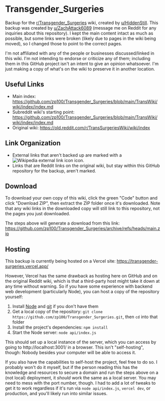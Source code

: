 # Transgender_Surgeries

Backup for the [r/Transgender_Surgeries](https://www.reddit.com/r/Transgender_Surgeries) wiki, created by [u/HiddenStill](https://www.reddit.com/user/HiddenStill). This backup was created by [u/ZachAttack6089](https://www.reddit.com/user/ZachAttack6089/) (message me on Reddit for any inquiries about this repository). I kept the main content intact as much as possible, but some links were broken (likely due to pages in the wiki being moved), so I changed those to point to the correct pages.

I'm not affiliated with any of the people or businesses discussed/linked in this wiki. I'm not intending to endorse or criticize any of them; including them in this GitHub project isn't an intent to give an opinion whatsoever. I'm just making a copy of what's on the wiki to preserve it in another location.

## Useful Links

- Main index: https://github.com/zp100/Transgender_Surgeries/blob/main/TransWiki/wiki/index/index.md
- Subreddit wiki's starting point: https://github.com/zp100/Transgender_Surgeries/blob/main/TransWiki/wiki/index/index.md
- Original wiki: https://old.reddit.com/r/TransSurgeriesWiki/wiki/index

## Link Organization

- External links that aren't backed up are marked with a ![Wikipedia external link icon](https://en.wikipedia.org/w/skins/Vector/resources/skins.vector.styles/images/link-external-small-ltr-progressive.svg?fb64d) icon.
- Links that are Reddit links on the original wiki, but stay within this GitHub repository for the backup, aren't marked.

## Download

To download your own copy of this wiki, click the green "Code" button and click "Download ZIP", then extract the ZIP folder once it's downloaded. Note that any wiki links in the downloaded copy will still link to this repository, not the pages you just downloaded.

The steps above will generate a download from this link: https://github.com/zp100/Transgender_Surgeries/archive/refs/heads/main.zip

## Hosting

This backup is currently being hosted on a Vercel site: https://transgender-surgeries.vercel.app/

However, Vercel has the same drawback as hosting here on GitHub and on the original Reddit wiki, which is that a third-party host might take it down at any time without warning. So if you have some experience with backend web development (particularly Node), you can host a copy of the repository yourself:

1. Install [Node](https://nodejs.org/en) and [git](https://git-scm.com/) if you don't have them
2. Get a local copy of the repository: `git clone https://github.com/zp100/Transgender_Surgeries.git`, then `cd` into that folder
3. Install the project's dependencies: `npm install`
4. Start the Node server: `node api/index.js`

This should set up a local instance of the server, which you can access by going to http://localhost:3001/ in a browser. This isn't "self-hosting", though: Nobody besides your computer will be able to access it.

If you also have the capabilities to self-host the project, feel free to do so. I probably won't do it myself, but if the person reading this has the knowledge and resources to secure a domain and run the steps above on a (not local) deployment, it *should* work the same as a local server. You may need to mess with the port number, though. I had to add a lot of tweaks to get it to work regardless if it's run via `node api/index.js`, `vercel dev`, or production, and you'll likely run into similar issues.
